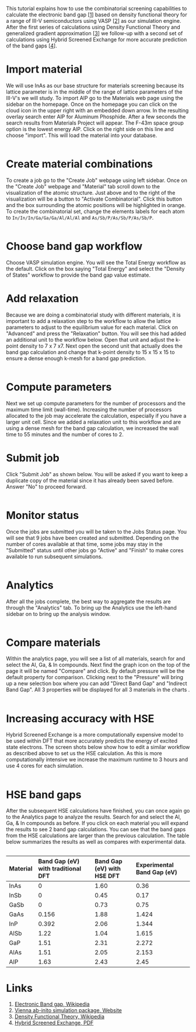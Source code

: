 <!-- by MH -->

This tutorial explains how to use the combinatorial screening capabilities to calculate the electronic band gap [[1](#links)] based on density functional theory for a range of III-V semiconductors using VASP [[2](#links)] as our simulation engine.  After the first series of calculations using Density Functional Theory and generalized gradient approximation [[3](#links)] we follow-up with a second set of calculations using Hybrid Screened Exchange for more accurate prediction of the band gaps [[4](#links)].

# Import material

We will use InAs as our base structure for materials screening because its lattice parameter is in the middle of the range of lattice parameters of the III-V's we will study.  To import AlP go to the Materials web page using the sidebar on the homepage.  Once on the homepage you can click on the cloud icon in the upper right with an embedded down arrow.  In the resulting overlay search enter AlP for Aluminum Phosphide.  After a few seconds the search results from Materials Project will appear.  The F-43m space group option is the lowest energy AlP.  Click on the right side on this line and choose "import".  This will load the material into your database.

<img data-gifffer="/images/IIIVImport.gif" />

# Create material combinations

To create a job go to the "Create Job" webpage using left sidebar.  Once on the "Create Job" webpage and "Material" tab scroll down to the visualization of the atomic structure.  Just above and to the right of the visualization will be a button to "Activate Combinatorial".  Click this button and the box surrounding the atomic positions will be highlighted in orange.  To create the combinatorial set, change the elements labels for each atom to `In/In/In/Ga/Ga/Ga/Al/Al/Al` and `As/Sb/P/As/Sb/P/As/Sb/P`.

<img data-gifffer="/images/IIIVCreate.gif" />

# Choose band gap workflow

Choose VASP simulation engine. You will see the Total Energy workflow as the default.  Click on the box saying "Total Energy" and select the "Density of States" workflow to provide the band gap value estimate.

# Add relaxation

Because we are doing a combinatorial study with different materials, it is important to add a relaxation step to the workflow to allow the lattice parameters to adjust to the equilibrium value for each material.  Click on "Advanced" and press the "Relaxation" button.  You will see this had added an additional unit to the workflow below.  Open that unit and adjust the k-point density to 7 x 7 x7.  Next open the second unit that actually does the band gap calculation and change that k-point density to 15 x 15 x 15  to ensure a dense enough k-mesh for a band gap prediction.

<img data-gifffer="/images/IIIVWorkflow.gif" />

# Compute parameters

Next we set up compute parameters for the number of processors and the maximum time limit (wall-time).  Increasing the number of processors allocated to the job may accelerate the calculation, especially if you have a larger unit cell.  Since we added a relaxation unit to this workflow and are using a dense mesh for the band gap calculation, we increased the wall time to 55 minutes and the number of cores to 2.

# Submit job

Click "Submit Job" as shown below. You will be asked if you want to keep a duplicate copy of the material since it has already been saved before. Answer "No" to proceed forward.

<img data-gifffer="/images/IIIVSubmit.gif" />

# Monitor status

Once the jobs are submitted you will be taken to the Jobs Status page.  You will see that 9 jobs have been created and submitted.  Depending on the number of cores available at that time, some jobs may stay in the "Submitted" status until other jobs go "Active" and "Finish" to make cores available to run subsequent simulations.

<img data-gifffer="/images/IIIVResults.gif" />

# Analytics

After all the jobs complete, the best way to aggregate the results are through the "Analytics" tab.  To bring up the Analytics use the left-hand sidebar on to bring up the analysis window.

<img data-gifffer="/images/IIIVAnalytics.gif" />

# Compare materials

Within the analytics page, you will see a list of all materials, search for and select the Al, Ga, & In compounds.  Next find the graph icon on the top of the page it will be named "Compare" and click.  By default pressure will be the default property for comparison.  Clicking next to the "Pressure" will bring up a new selection box where you can add "Direct Band Gap" and "Indirect Band Gap".  All 3 properties will be displayed for all 3 materials in the charts .

<img data-gifffer="/images/IIIVBandGaps.gif" />

# Increasing accuracy with HSE

Hybrid Screened Exchange is a more computationally expensive model to be used within DFT that more accurately predicts the energy of excited state electrons.  The screen shots below show how to edit a similar workflow as described above to set us the HSE calculation.  As this is more computationally intensive we increase the maximum runtime to 3 hours and use 4 cores for each simulation.

<img data-gifffer="/images/IIIVHSECreate.gif" />

# HSE band gaps

After the subsequent HSE calculations have finished, you can once again go to the Analytics page to analyze the results.  Search for and select the Al, Ga, & In compounds as before.  If you click on each material you will expand the results to see 2 band gap calculations.  You can see that the band gaps from the HSE calculations are larger than the previous calculation.  The table below summarizes the results as well as compares with experimental data.

<img data-gifffer="/images/IIIVHSEAnalytics.gif" />

| Material | Band Gap (eV) with traditional DFT | Band Gap (eV) with HSE DFT | Experimental Band Gap (eV)|
|:---------------|:------------|:------------|:------------|
| InAs | 0 | 1.60 | 0.36 |
| InSb | 0 | 0.45 | 0.17 |
| GaSb | 0 | 0.73 | 0.75 |
| GaAs | 0.156 | 1.88 | 1.424 |
| InP | 0.392 | 2.06 | 1.344 |
| AlSb | 1.22 | 1.04 | 1.615 |
| GaP | 1.51 | 2.31 | 2.272 |
| AlAs | 1.51 | 2.05 | 2.153 |
| AlP | 1.63 | 2.43 | 2.45 |

# Links

1. [Electronic Band gap, Wikipedia](https://en.wikipedia.org/wiki/Band_gap)
2. [Vienna ab-inito simulation package, Website](https://www.vasp.at/)
3. [Density Functional Theory, Wikipedia](https://en.wikipedia.org/wiki/Density_functional_theory)
4. [Hybrid Screened Exchange, PDF](https://www.vasp.at/index.php/news/36-highlights/68-hse-hybrid-functional)
